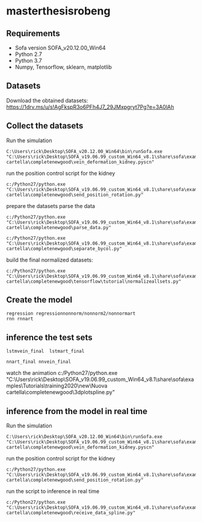 # masterthesisrobeng
## Requirements

- Sofa version SOFA_v20.12.00_Win64
- Python 2.7
- Python 3.7
- Numpy, Tensorflow, sklearn, matplotlib
## Datasets
Download the obtained datasets:
https://1drv.ms/u/s!AgFkspR3o6PFh4J7_29JMxpgryt7Pg?e=3A0lAh
## Collect the datasets
Run the simulation

	C:\Users\rick\Desktop\SOFA_v20.12.00_Win64\bin\runSofa.exe "C:\Users\rick\Desktop\SOFA_v19.06.99_custom_Win64_v8.1\share\sofa\examples\Tutorials\training2020\new\Nuova cartella\completenewgood\vein_deformation_kidney.pyscn"

run the position control script for the kidney
	
	c:/Python27/python.exe "C:\Users\rick\Desktop\SOFA_v19.06.99_custom_Win64_v8.1\share\sofa\examples\Tutorials\training2020\new\Nuova cartella\completenewgood\send_position_rotation.py"


	
prepare the datasets
parse the data

	c:/Python27/python.exe "C:\Users\rick\Desktop\SOFA_v19.06.99_custom_Win64_v8.1\share\sofa\examples\Tutorials\training2020\new\Nuova cartella\completenewgood\parse_data.py"
	
	c:/Python27/python.exe "C:\Users\rick\Desktop\SOFA_v19.06.99_custom_Win64_v8.1\share\sofa\examples\Tutorials\training2020\new\Nuova cartella\completenewgood\separate_bycol.py"
	
build the final normalized datasets:	

	c:/Python27/python.exe "C:\Users\rick\Desktop\SOFA_v19.06.99_custom_Win64_v8.1\share\sofa\examples\Tutorials\training2020\new\Nuova cartella\completenewgood\tensorflow\tutorial\normalizeallsets.py"

## Create the model
	regression regressionnonnorm/nonnorm2/nonnormart
	rnn rnnart
	
## inference the test sets
	lstmvein_final  lstmart_final
	
	nnart_final nnvein_final
	
watch the animation
			c:/Python27/python.exe "C:\Users\rick\Desktop\SOFA_v19.06.99_custom_Win64_v8.1\share\sofa\examples\Tutorials\training2020\new\Nuova cartella\completenewgood\3dplotspline.py"

	

## inference from the model in real time
Run the simulation

	C:\Users\rick\Desktop\SOFA_v20.12.00_Win64\bin\runSofa.exe "C:\Users\rick\Desktop\SOFA_v19.06.99_custom_Win64_v8.1\share\sofa\examples\Tutorials\training2020\new\Nuova cartella\completenewgood\vein_deformation_kidney.pyscn"

run the position control script for the kidney
	
	c:/Python27/python.exe "C:\Users\rick\Desktop\SOFA_v19.06.99_custom_Win64_v8.1\share\sofa\examples\Tutorials\training2020\new\Nuova cartella\completenewgood\send_position_rotation.py"

run the script to inference in real time
	
	c:/Python27/python.exe "C:\Users\rick\Desktop\SOFA_v19.06.99_custom_Win64_v8.1\share\sofa\examples\Tutorials\training2020\new\Nuova cartella\completenewgood\receive_data_spline.py"